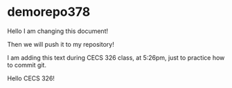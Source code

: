 # demorepo378


Hello I am changing this document!


Then we will push it to my repository!



I am adding this text during CECS 326 class, at 5:26pm, just to practice how to commit git.


Hello CECS 326!
